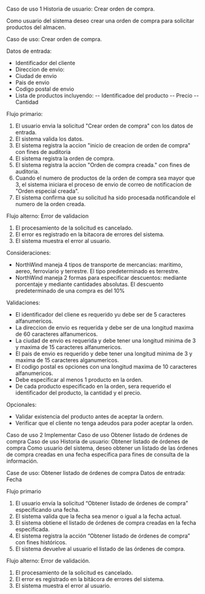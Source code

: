 Caso de uso 1
Historia de usuario: Crear orden de compra.

Como usuario del sistema deseo crear una orden de compra para solicitar productos del almacen.

Caso de uso: Crear orden de compra.

Datos de entrada:
-	Identificador del cliente
-	Direccion de envio:
-	Ciudad de envio
-	Pais de envio
-	Codigo postal de envio
-	Lista de productos incluyendo:
--		Identificadoe del producto
--		Precio
--		Cantidad

Flujo primario:
1. El usuario envia la solicitud "Crear orden de compra" con los datos de entrada.
2. El sistema valida los datos.
3. El sistema registra la accion "inicio de creacion de orden de compra" con fines de auditoria
4. El sistema registra la orden de compra.
5. El sistema registra la accion "Orden de compra <numero de orden> creada." con fines de auditoria.
6. Cuando el numero de productos de la orden de compra sea mayor que 3, el sistema iniciara el proceso de envio de correo de notificacion de "Orden especial creada".
7. El sistema confirma que su solicitud ha sido procesada notificandole el numero de la orden creada.

Flujo alterno: Error de validacion
1. El procesamiento de la solicitud es cancelado.
2. El error es registrado en la bitacora de errores del sistema.
3. El sistema muestra el error al usuario.

Consideraciones:
- NorthWind maneja 4 tipos de transporte de mercancias: maritimo, aereo, ferroviario y terrestre. El tipo predeterminado es terrestre.
- NorthWind maneja 2 formas para especificar descuentos: mediante porcentaje y mediante cantidades absolutas. El descuento predeterminado de una compra es del 10%

Validaciones:
- El identificador del cliene es requerido yu debe ser de 5 caracteres alfanumericos.
- La direccion de envio es requerida y debe ser de una longitud maxima de 60 caracteres alfanumericos.
- La ciudad de envio es requerida y debe tener una longitud minima de 3 y maxima de 15 caracteres alfanumericos.
- El pais de envio es requerido y debe tener una longitud minima de 3 y maxima de 15 caracteres alganumericos.
- El codigo postal es opciones con una longitud maxima de 10 caracteres alfanumericos.
- Debe especificar al menos 1 producto en la orden.
- De cada producto especificado en la orden, sera requerido el identificador del producto, la cantidad y el precio.

Opcionales:
- Validar existencia del producto antes de aceptar la ordern.
- Verificar que el cliente no tenga adeudos para poder aceptar la orden.

Caso de uso 2
Implementar Caso de uso Obtener listado de órdenes de compra
Caso de uso
Historia de usuario: Obtener listado de órdenes de compra
Como usuario del sistema, deseo obtener un listado de las órdenes de compra creadas en una fecha específica para fines de consulta de la información.

Case de uso: Obtener listado de órdenes de compra
Datos de entrada:
 Fecha

Flujo primario
1.	El usuario envía la solicitud “Obtener listado de órdenes de compra” especificando una fecha.
2.	El sistema valida que la fecha sea menor o igual a la fecha actual.
3.	El sistema obtiene el listado de órdenes de compra creadas en la fecha especificada.
4.	El sistema registra la acción “Obtener listado de órdenes de compra” con fines históricos.
5.	El sistema devuelve al usuario el listado de las órdenes de compra.

Flujo alterno: Error de validación.
1.	El procesamiento de la solicitud es cancelado.
2.	El error es registrado en la bitácora de errores del sistema.
3.	El sistema muestra el error al usuario. 